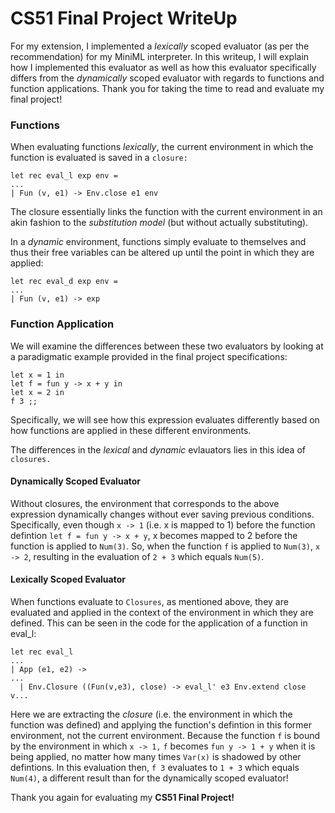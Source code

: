 # CS51 Final Project WriteUp 

For my extension, I implemented a *lexically* scoped evaluator (as per the recommendation)
for my MiniML interpreter. In this writeup, I will explain how I implemented this 
evaluator as well as how this evaluator specifically differs from the *dynamically* 
scoped evaluator with regards to functions and function applications. Thank you for 
taking the time to read and evaluate my final project! 

### Functions 

When evaluating functions *lexically*, the current environment in which the function 
is evaluated is saved in a `closure:` 

``` 
let rec eval_l exp env = 
... 
| Fun (v, e1) -> Env.close e1 env  
```
The closure essentially links the function with the current environment in an akin 
fashion to the *substitution model* (but without actually substituting). 

In a *dynamic* environment, functions simply evaluate to themselves and thus their 
free variables can be altered up until the point in which they are applied: 

``` 
let rec eval_d exp env = 
... 
| Fun (v, e1) -> exp 
``` 
### Function Application

We will examine the differences between these two evaluators by looking at a 
paradigmatic example provided in the final project specifications: 

``` 
let x = 1 in 
let f = fun y -> x + y in 
let x = 2 in 
f 3 ;; 
``` 
Specifically, we will see how this expression evaluates differently based on 
how functions are applied in these different environments.  

The differences in the *lexical* and *dynamic* evlauators lies in this idea of 
`closures.` 

#### Dynamically Scoped Evaluator

Without closures, the environment that corresponds to the above expression 
dynamically changes without ever saving previous conditions. Specifically, 
even though `x -> 1` (i.e. x is mapped to 1) before the function defintion 
`let f = fun y -> x + y`, x becomes mapped to 2 before the function is applied to 
`Num(3)`. So, when the function `f` is applied to `Num(3)`, `x -> 2`, resulting 
in the evaluation of `2 + 3` which equals `Num(5)`. 

#### Lexically Scoped Evaluator 

When functions evaluate to `Closures`, as mentioned above, they are evaluated
and applied in the context of the environment in which they are defined. This
can be seen in the code for the application of a function in eval_l: 

``` 
let rec eval_l 
... 
| App (e1, e2) -> 
... 
  | Env.Closure ((Fun(v,e3), close) -> eval_l' e3 Env.extend close v... 
```
Here we are extracting the *closure* (i.e. the environment in which the function was
defined) and applying the function's defintion in this former environment, not the 
current environment. Because the function `f` is bound by the environment in which 
`x -> 1,` `f` becomes `fun y -> 1 + y` when it is being applied, no matter how many
times `Var(x)` is shadowed by other defintions. In this evaluation then, `f 3` evaluates
to `1 + 3` which equals `Num(4)`, a different result than for the dynamically 
scoped evaluator! 

Thank you again for evaluating my **CS51 Final Project!** 
